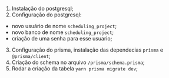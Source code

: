 1. Instalação do postgresql;
2. Configuração do postgresql:
  - novo usuário de nome `scheduling_project`;
  - novo banco de nome `scheduling_project`;
  - criação de uma senha para esse usuario;
3. Configuração do prisma, instalação das dependecias `prisma` e `@prisma/client`;
4. Criação do schema no arquivo `/prisma/schema.prisma`;
5. Rodar a criação da tabela `yarn prisma migrate dev`;
